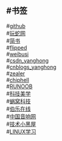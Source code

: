 
#**书签**
--------
#[github](https://github.com/github "github")<br>
#[玩蛇网](http://www.iplaypython.com/jichu/ "玩蛇网")<br>
#[简书](http://www.jianshu.com/ "简书")<br>
#[flipped](http://www.flipped.cn/ "flipped")<br>
#[weibusi](http://www.weibusi.net/)<br>
#[csdn_yanghong](http://blog.csdn.net/yang_hong_ "csdn")<br>
#[cnblogs_yanghong](http://www.cnblogs.com/yanghong-hnu/ "cnblogs")<br>
#[zealer](http://www.zealer.com/ "zealer")<br>
#[chiphell](https://www.chiphell.com/portal.php "chiphell")<br>
#[RUNOOB](http://www.runoob.com/ "runoob")<br>
#[科技美学](http://www.kejimeixue.com/ "科技美学")<br>
#[蜗窝科技](http://www.wowotech.net/)<br>
#[伯乐在线](http://www.jobbole.com/ "伯乐在线")<br>
#[中国音响网](http://www.hifidiy.net/index.php?s=/home/index/index.html)<br>
#[技术小黑屋](http://droidyue.com/ "技术小黑屋")<br>
#[LINUX学习](http://blog.chinaunix.net/uid/25845340.html)<br>
